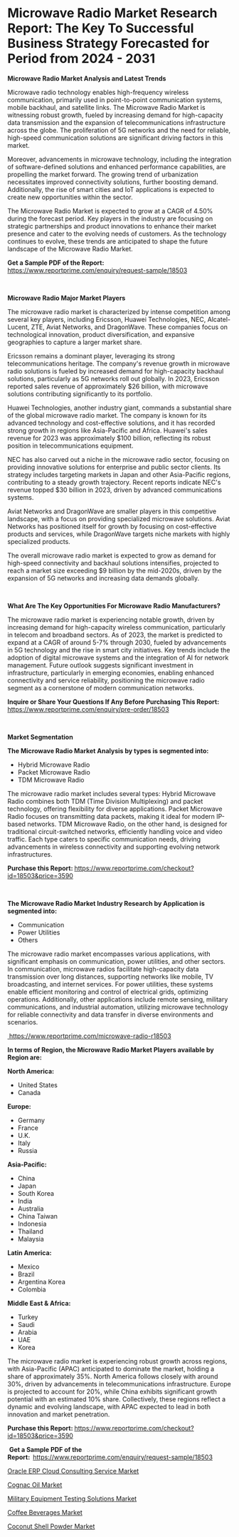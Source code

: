 <p><h1>Microwave Radio Market Research Report: The Key To Successful Business Strategy Forecasted for Period from 2024 - 2031</h1></p><p><strong>Microwave Radio Market Analysis and Latest Trends</strong></p>
<p><p>Microwave radio technology enables high-frequency wireless communication, primarily used in point-to-point communication systems, mobile backhaul, and satellite links. The Microwave Radio Market is witnessing robust growth, fueled by increasing demand for high-capacity data transmission and the expansion of telecommunications infrastructure across the globe. The proliferation of 5G networks and the need for reliable, high-speed communication solutions are significant driving factors in this market.</p><p>Moreover, advancements in microwave technology, including the integration of software-defined solutions and enhanced performance capabilities, are propelling the market forward. The growing trend of urbanization necessitates improved connectivity solutions, further boosting demand. Additionally, the rise of smart cities and IoT applications is expected to create new opportunities within the sector.</p><p>The Microwave Radio Market is expected to grow at a CAGR of 4.50% during the forecast period. Key players in the industry are focusing on strategic partnerships and product innovations to enhance their market presence and cater to the evolving needs of customers. As the technology continues to evolve, these trends are anticipated to shape the future landscape of the Microwave Radio Market.</p></p>
<p><strong>Get a Sample PDF of the Report:&nbsp;</strong> <a href="https://www.reportprime.com/enquiry/request-sample/18503?utm_campaign=1170&utm_medium=2&utm_source=Github&utm_content=ia&utm_term=27112024&utm_id=microwave-radio">https://www.reportprime.com/enquiry/request-sample/18503</a></p>
<p>&nbsp;</p>
<p><strong>Microwave Radio Major Market Players</strong></p>
<p><p>The microwave radio market is characterized by intense competition among several key players, including Ericsson, Huawei Technologies, NEC, Alcatel-Lucent, ZTE, Aviat Networks, and DragonWave. These companies focus on technological innovation, product diversification, and expansive geographies to capture a larger market share.</p><p>Ericsson remains a dominant player, leveraging its strong telecommunications heritage. The company's revenue growth in microwave radio solutions is fueled by increased demand for high-capacity backhaul solutions, particularly as 5G networks roll out globally. In 2023, Ericsson reported sales revenue of approximately $26 billion, with microwave solutions contributing significantly to its portfolio.</p><p>Huawei Technologies, another industry giant, commands a substantial share of the global microwave radio market. The company is known for its advanced technology and cost-effective solutions, and it has recorded strong growth in regions like Asia-Pacific and Africa. Huawei's sales revenue for 2023 was approximately $100 billion, reflecting its robust position in telecommunications equipment.</p><p>NEC has also carved out a niche in the microwave radio sector, focusing on providing innovative solutions for enterprise and public sector clients. Its strategy includes targeting markets in Japan and other Asia-Pacific regions, contributing to a steady growth trajectory. Recent reports indicate NEC's revenue topped $30 billion in 2023, driven by advanced communications systems.</p><p>Aviat Networks and DragonWave are smaller players in this competitive landscape, with a focus on providing specialized microwave solutions. Aviat Networks has positioned itself for growth by focusing on cost-effective products and services, while DragonWave targets niche markets with highly specialized products.</p><p>The overall microwave radio market is expected to grow as demand for high-speed connectivity and backhaul solutions intensifies, projected to reach a market size exceeding $9 billion by the mid-2020s, driven by the expansion of 5G networks and increasing data demands globally.</p></p>
<p>&nbsp;</p>
<p><strong>What Are The Key Opportunities For Microwave Radio Manufacturers?</strong></p>
<p><p>The microwave radio market is experiencing notable growth, driven by increasing demand for high-capacity wireless communication, particularly in telecom and broadband sectors. As of 2023, the market is predicted to expand at a CAGR of around 5-7% through 2030, fueled by advancements in 5G technology and the rise in smart city initiatives. Key trends include the adoption of digital microwave systems and the integration of AI for network management. Future outlook suggests significant investment in infrastructure, particularly in emerging economies, enabling enhanced connectivity and service reliability, positioning the microwave radio segment as a cornerstone of modern communication networks.</p></p>
<p><strong>Inquire or Share Your Questions If Any Before Purchasing This Report:</strong> <a href="https://www.reportprime.com/enquiry/pre-order/18503?utm_campaign=1170&utm_medium=2&utm_source=Github&utm_content=ia&utm_term=27112024&utm_id=microwave-radio">https://www.reportprime.com/enquiry/pre-order/18503</a></p>
<p>&nbsp;</p>
<p><strong>Market Segmentation</strong></p>
<p><strong>The Microwave Radio Market Analysis by types is segmented into:</strong></p>
<p><ul><li>Hybrid Microwave Radio</li><li>Packet Microwave Radio</li><li>TDM Microwave Radio</li></ul></p>
<p><p>The microwave radio market includes several types: Hybrid Microwave Radio combines both TDM (Time Division Multiplexing) and packet technology, offering flexibility for diverse applications. Packet Microwave Radio focuses on transmitting data packets, making it ideal for modern IP-based networks. TDM Microwave Radio, on the other hand, is designed for traditional circuit-switched networks, efficiently handling voice and video traffic. Each type caters to specific communication needs, driving advancements in wireless connectivity and supporting evolving network infrastructures.</p></p>
<p><strong>Purchase this Report:&nbsp;</strong><a href="https://www.reportprime.com/checkout?id=18503&price=3590&utm_campaign=1170&utm_medium=2&utm_source=Github&utm_content=ia&utm_term=27112024&utm_id=microwave-radio">https://www.reportprime.com/checkout?id=18503&price=3590</a></p>
<p>&nbsp;</p>
<p><strong>The Microwave Radio Market Industry Research by Application is segmented into:</strong></p>
<p><ul><li>Communication</li><li>Power Utilities</li><li>Others</li></ul></p>
<p><p>The microwave radio market encompasses various applications, with significant emphasis on communication, power utilities, and other sectors. In communication, microwave radios facilitate high-capacity data transmission over long distances, supporting networks like mobile, TV broadcasting, and internet services. For power utilities, these systems enable efficient monitoring and control of electrical grids, optimizing operations. Additionally, other applications include remote sensing, military communications, and industrial automation, utilizing microwave technology for reliable connectivity and data transfer in diverse environments and scenarios.</p></p>
<p><a href="https://www.reportprime.com/microwave-radio-r18503?utm_campaign=1170&utm_medium=2&utm_source=Github&utm_content=ia&utm_term=27112024&utm_id=microwave-radio">&nbsp;https://www.reportprime.com/microwave-radio-r18503</a></p>
<p><strong>In terms of Region, the Microwave Radio Market Players available by Region are:</strong></p>
<p>
    <p> <strong> North America: </strong>
        <ul>
            <li>United States</li>
            <li>Canada</li>
        </ul>
        </p> 
    <p> <strong> Europe: </strong>
        <ul>
            <li>Germany</li>
            <li>France</li>
            <li>U.K.</li>
            <li>Italy</li>
            <li>Russia</li>
        </ul>
        </p> 
    <p> <strong> Asia-Pacific: </strong>
        <ul>
            <li>China</li>
            <li>Japan</li>
            <li>South Korea</li>
            <li>India</li>
            <li>Australia</li>
            <li>China Taiwan</li>
            <li>Indonesia</li>
            <li>Thailand</li>
            <li>Malaysia</li>
        </ul>
        </p> 
    <p> <strong> Latin America: </strong>
        <ul>
            <li>Mexico</li>
            <li>Brazil</li>
            <li>Argentina Korea</li>
            <li>Colombia</li>
        </ul>
        </p> 
    <p> <strong> Middle East & Africa: </strong>
        <ul>
            <li>Turkey</li>
            <li>Saudi</li>
            <li>Arabia</li>
            <li>UAE</li>
            <li>Korea</li>
        </ul>
    </p>
    </p>
<p><p>The microwave radio market is experiencing robust growth across regions, with Asia-Pacific (APAC) anticipated to dominate the market, holding a share of approximately 35%. North America follows closely with around 30%, driven by advancements in telecommunications infrastructure. Europe is projected to account for 20%, while China exhibits significant growth potential with an estimated 10% share. Collectively, these regions reflect a dynamic and evolving landscape, with APAC expected to lead in both innovation and market penetration.</p></p>
<p><strong>Purchase this Report: </strong><a href="https://www.reportprime.com/checkout?id=18503&price=3590&utm_campaign=1170&utm_medium=2&utm_source=Github&utm_content=ia&utm_term=27112024&utm_id=microwave-radio">https://www.reportprime.com/checkout?id=18503&price=3590</a></p>
<p>&nbsp;<strong>Get a Sample PDF of the Report:&nbsp;&nbsp;</strong><a href="https://www.reportprime.com/enquiry/request-sample/18503?utm_campaign=1170&utm_medium=2&utm_source=Github&utm_content=ia&utm_term=27112024&utm_id=microwave-radio">https://www.reportprime.com/enquiry/request-sample/18503</a></p>
<p><strong></strong></p>
<p><p><a href="https://issuu.com/reportprime-2/docs/oracle-erp-cloud-consulting-service_c765e8810d4ac7?utm_campaign=1170&utm_medium=2&utm_source=Github&utm_content=ia&utm_term=27112024&utm_id=microwave-radio">Oracle ERP Cloud Consulting Service Market</a></p><p><a href="https://www.linkedin.com/pulse/cognac-oil-market-research-report-exploring-size-revenue-analysis-ohpnc?utm_campaign=1170&utm_medium=2&utm_source=Github&utm_content=ia&utm_term=27112024&utm_id=microwave-radio">Cognac Oil Market</a></p><p><a href="https://issuu.com/reportprime-2/docs/military-equipment-testing-solution_3fc52af8129d00?utm_campaign=1170&utm_medium=2&utm_source=Github&utm_content=ia&utm_term=27112024&utm_id=microwave-radio">Military Equipment Testing Solutions Market</a></p><p><a href="https://www.linkedin.com/pulse/whats-next-coffee-beverages-market-look-104-cagr-growth-drivers-mpvze?utm_campaign=1170&utm_medium=2&utm_source=Github&utm_content=ia&utm_term=27112024&utm_id=microwave-radio">Coffee Beverages Market</a></p><p><a href="https://www.linkedin.com/pulse/coconut-shell-powder-market-segmentation-applications-types-vqkke?utm_campaign=1170&utm_medium=2&utm_source=Github&utm_content=ia&utm_term=27112024&utm_id=microwave-radio">Coconut Shell Powder Market</a></p></p>
